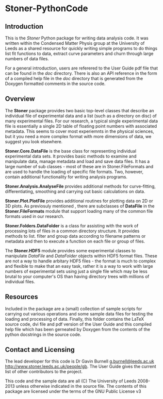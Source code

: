 Stoner-PythonCode
=================

Introduction
------------
This is the  *Stoner* Python package for writing data analysis code. It was written within the Condensed Matter Physis 
group at the University of Leeds as a shared resource for quickly writing simple programs to do things list fit functions
to data, extract curve parameters and churn through large numbers of data files.

For a general introduction, users are referered to the User Guide pdf file that can be found in the *doc* directory. 
There is also an API reference in the form of a compiled help file in the *doc* directory that is generated from the
Doxygen formatted comments in the source code.
 
Overview
-------- 
The **Stoner** package provides two basic top-level classes that describe an individual file of experimental data and a 
list (such as a directory on disc) of many experimental files. For our research, a typical single experimental data file
is essentially a single 2D table of floating point numbers with associated metadata. This seems to cover most experiemnts
in the physical sciences, but it you need a more complex format with more dimensions of data, we suggest you look elsewhere.
 
**Stoner.Core.DataFile** is the base class for representing individual experimental data sets. 
It provides basic methods to examine and manipulate data, manage metadata and load and save data files. 
It has a large number of sub classes - most of these are in Stoner.FileFormats and are used to handle the loading of specific 
file formats. Two, however, contain additional functionality for writing analysis programs.
 
**Stoner.Analysis.AnalyseFile** provides additional methods for curve-fitting, differentiating, smoothing and carrying out 
basic calculations on data. 

**Stoner.Plot.PlotFile** provides additional routines for plotting data on 2D or 3D plots. As previosuly mentioned , there are 
subclasses of **DataFile** in the **Stoner.FileFormats** module that support loading many of the common file formats used in 
our research.

**Stoner.Folders.DataFolder** is a class for assisting with the work of processing lots of files in a common directory 
structure. It provides methods to list. filter and group data according to filename patterns or metadata and then to execute
a function on each file or group of files.

The **Stoner.HDF5** module provides some experimental classes to manipulate *DataFile* and *DataFolder* objects within HDF5
format files. These are not a way to handle arbitary HDF5 files - the format is much to complex and flexible to make that
an easy task, rather it is a way to work with large numbers of experimental sets using just a single file which may be less
brutal to your computer's OS than having directory trees with millions of individual files.

 
Resources
---------
 
Included in the package are a (small) collection of sample scripts for carrying out various operations and some sample data 
files for testing the loading and processing of data. Finally, this folder contains the LaTeX source code, dvi file and 
pdf version of the User Guide and this compiled help file which has been gerneated by Doxygen from the contents of the 
python docstrings in the source code. 

Contact and Licensing
---------------------

The lead developer for this code is Dr Gavin Burnell <g.burnell@leeds.ac.uk> http://www.stoner.leeds.ac.uk/people/gb. 
The User Guide gives the current list of other contributors to the project.

This code and the sample data are all (C) The University of Leeds 2008-2013 unless otherwise indicated in the source file. 
The contents of this package are licensed under the terms of the GNU Public License v3